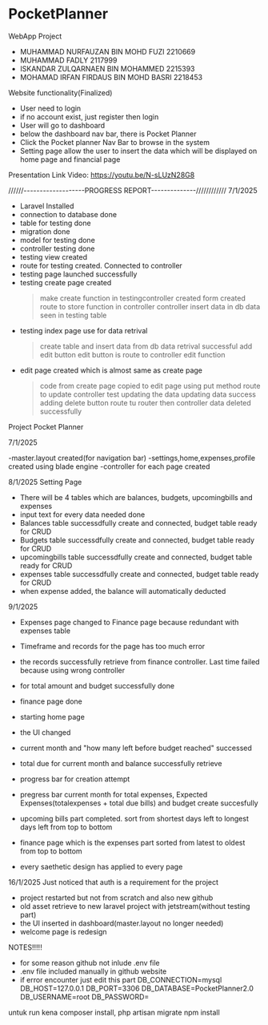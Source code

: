 # PocketPlanner
WebApp Project
- MUHAMMAD NURFAUZAN BIN MOHD FUZI 2210669
- MUHAMMAD FADLY 2117999
- ISKANDAR ZULQARNAEN BIN MOHAMMED 2215393
- MOHAMAD IRFAN FIRDAUS BIN MOHD BASRI 2218453	

Website functionality(Finalized)
- User need to login
- if no account exist, just register then login
- User will go to dashboard
- below the dashboard nav bar, there is Pocket Planner
- Click the Pocket planner Nav Bar to browse in the system
- Setting page allow the user to insert the data which will be displayed on home page and financial page

Presentation Link Video: https://youtu.be/N-sLUzN28G8

//////-------------------PROGRESS REPORT--------------////////////
7/1/2025 
- Laravel Installed
- connection to database done
- table for testing done
- migration done
- model for testing done
- controller testing done
- testing view created
- route for testing created. Connected to controller
- testing page launched successfully
- testing create page created
    >make create function in testingcontroller created
    >form created
    >route to store function in controller
    >controller insert data in db
    >data seen in testing table
- testing index page use for data retrival
    >create table and insert data from db
    >data retrival successful
    >add edit button
    >edit button is route to controller edit function
- edit page created which is almost same as create page
    >code from create page copied to edit page
    >using put method
    >route to update controller
    >test updating the data
    >updating data success
    >adding delete button 
    >route tu router then controller
    >data deleted successfully

Project Pocket Planner

7/1/2025

-master.layout created(for navigation bar)
-settings,home,expenses,profile created using blade engine
-controller for each page created

8/1/2025
Setting Page

- There will be 4 tables which are balances, budgets, upcomingbills and expenses
- input text for every data needed done
- Balances table successdfully create and connected, budget table ready for CRUD
- Budgets table successdfully create and connected, budget table ready for CRUD
- upcomingbills table successdfully create and connected, budget table ready for CRUD
- expenses table successdfully create and connected, budget table ready for CRUD
- when expense added, the balance will automatically deducted

9/1/2025

- Expenses page changed to Finance page because redundant with expenses table
- Timeframe and records for the page has too much error
- the records successfully retrieve from finance controller. Last time failed because using wrong controller
- for total amount and budget successfully done
- finance page done

- starting home page
- the UI changed
- current month and "how many left before budget reached" successed
- total due for current month and balance successfully retrieve
- progress bar for creation attempt
- pregress bar current month for total expenses, Expected Expenses(totalexpenses + total due bills) and budget create succesfully
- upcoming bills part completed. sort from shortest days left to longest days left from top to bottom

- finance page which is the expenses part sorted from latest to oldest from top to bottom

- every saethetic design has applied to every page

16/1/2025
Just noticed that auth is a requirement for the project
- project restarted but not from scratch and also new github
- old asset retrieve to new laravel project with jetstream(without testing part)
- the UI inserted in dashboard(master.layout no longer needed)
- welcome page is redesign

NOTES!!!!!
- for some reason github not inlude .env file
- .env file included manually in github website
- if error encounter just edit this part
DB_CONNECTION=mysql
DB_HOST=127.0.0.1
DB_PORT=3306
DB_DATABASE=PocketPlanner2.0
DB_USERNAME=root
DB_PASSWORD=

untuk run kena composer install,
 php artisan migrate
npm install





